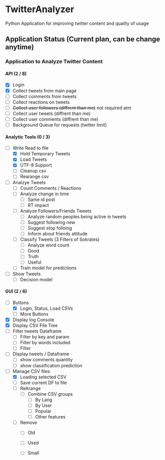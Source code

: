 # TwitterAnalyzer

Python Application for improving twitter content and quality of usage

## Application Status (Current plan, can be change anytime)

### Application to Analyze Twitter Content

#### API (2 / 8)

- [x] Login
- [x] Collect tweets from main page
- [ ] Collect comments from tweets
- [ ] Collect reactions on tweets
- [ ] ~~Collect user followers (diffrent than me)~~ not required atm
- [ ] Collect user tweets (diffrent than me)
- [ ] Collect user comments (diffrent than me)
- [ ] Background Queue for requests (twitter limit)

#### Analytic Tools (0 / 3)

- [ ] Write Read to file
	- [x] Hold Temporary Tweets
	- [x] Load Tweets
	- [x] UTF-8 Support 
	- [ ] Cleanup csv
	- [ ] Rearange csv				
- [ ] Analzye Tweets
	- [ ] Count Comments / Reactions
	- [ ] Analyze change in time
		- [ ] Same id post
		- [ ] RT impact
	- [ ] Analyze Followers/Friends Tweets
		- [ ] Analyze random peoples being active in tweets
		- [ ] Suggest following new 
		- [ ] Suggest stop folloing 
		- [ ] Inform about friends attitude
	- [ ] Classify Tweets (3 Filters of Sokrates)
		- [ ] Analyze word count
		- [ ] Good
		- [ ] Truth
		- [ ] Useful
	- [ ] Train model for predictions
- [ ] Show Tweets
	- [ ] Decision model
	
#### GUI (2 / 6)

- [ ] Buttons
	- [x] Login, Status, Load CSVs
	- [ ] More Buttons
- [x] Display log Console
- [x] Display CSV File Tree		
- [ ] Filter tweets Dataframe
	- [ ] Filter by key and param
	- [ ] Filter by words included
	- [ ] Filter 
- [ ] Display tweets / Dataframe
	- [ ] show comments quantity
	- [ ] show classification prediction
- [ ] Manage CSV files
	- [x] Loading selected CSV
	- [ ] Save current DF to file
	- [ ] ReArange
		- [ ] Combine CSV  groups
			- [ ] By Lang
			- [ ] By User
			- [ ] Popular
			- [ ] Other features
	- [ ] Remove
		- [ ] Old
		- [ ] Used
		- [ ] Small
	